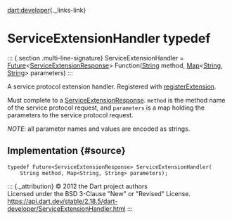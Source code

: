 [dart:developer](../dart-developer/dart-developer-library){._links-link}

ServiceExtensionHandler typedef
===============================

::: {.section .multi-line-signature}
ServiceExtensionHandler =
[Future](../dart-async/future-class)\<[ServiceExtensionResponse](serviceextensionresponse-class)\>
Function([String](../dart-core/string-class) method,
[Map](../dart-core/map-class)\<[String](../dart-core/string-class),
[String](../dart-core/string-class)\> parameters)
:::

A service protocol extension handler. Registered with
[registerExtension](registerextension).

Must complete to a
[ServiceExtensionResponse](serviceextensionresponse-class). `method` is
the method name of the service protocol request, and `parameters` is a
map holding the parameters to the service protocol request.

*NOTE*: all parameter names and values are encoded as strings.

Implementation {#source}
--------------

``` {.language-dart data-language="dart"}
typedef Future<ServiceExtensionResponse> ServiceExtensionHandler(
    String method, Map<String, String> parameters);
```

::: {._attribution}
© 2012 the Dart project authors\
Licensed under the BSD 3-Clause \"New\" or \"Revised\" License.\
<https://api.dart.dev/stable/2.18.5/dart-developer/ServiceExtensionHandler.html>
:::
